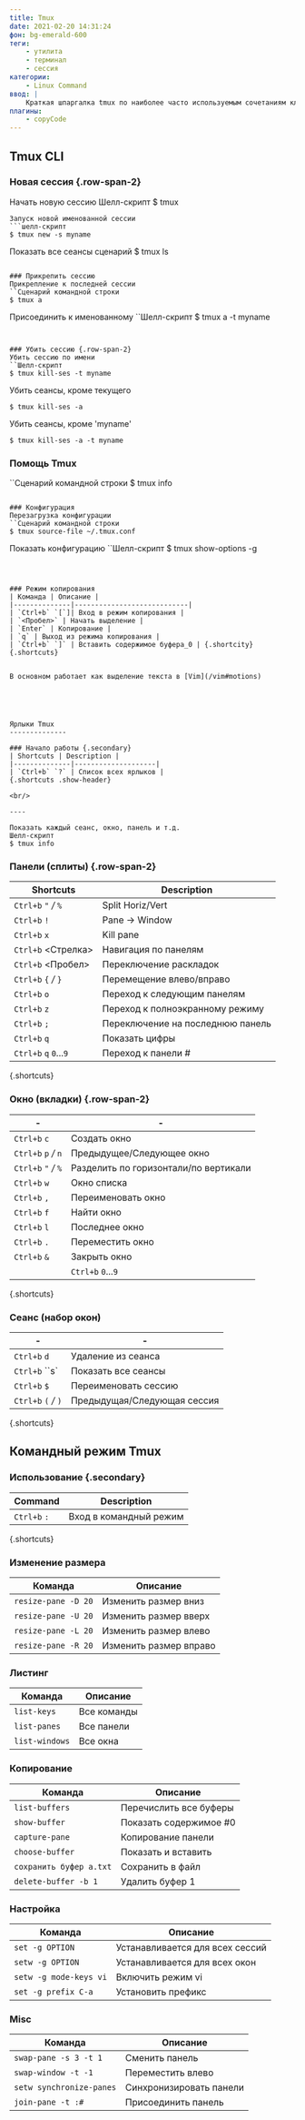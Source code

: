 ```yaml
---
title: Tmux
date: 2021-02-20 14:31:24
фон: bg-emerald-600
теги:
    - утилита
    - терминал
    - сессия
категории:
    - Linux Command
ввод: |
    Краткая шпаргалка tmux по наиболее часто используемым сочетаниям клавиш и командам
плагины:
    - copyCode
---
```




Tmux CLI
-------

### Новая сессия {.row-span-2}
Начать новую сессию
Шелл-скрипт
$ tmux
```
Запуск новой именованной сессии
```шелл-скрипт
$ tmux new -s myname
```
Показать все сеансы
сценарий
$ tmux ls
```

### Прикрепить сессию
Прикрепление к последней сессии
``Сценарий командной строки
$ tmux a
```
Присоединить к именованному
``Шелл-скрипт
$ tmux a -t myname
```


### Убить сессию {.row-span-2}
Убить сессию по имени
``Шелл-скрипт
$ tmux kill-ses -t myname
```
Убить сеансы, кроме текущего
```шелл-скрипт
$ tmux kill-ses -a
```
Убить сеансы, кроме 'myname'
```шелл-скрипт
$ tmux kill-ses -a -t myname
```


### Помощь Tmux
``Сценарий командной строки
$ tmux info
```

### Конфигурация
Перезагрузка конфигурации
``Сценарий командной строки
$ tmux source-file ~/.tmux.conf
```
Показать конфигурацию
``Шелл-скрипт
$ tmux show-options -g
```



### Режим копирования
| Команда | Описание |
|--------------|----------------------------|
| `Ctrl+b` `[`]| Вход в режим копирования |
| `<Пробел>` | Начать выделение |
| `Enter` | Копирование |
| `q` | Выход из режима копирования |
| `Ctrl+b` `]` | Вставить содержимое буфера_0 | {.shortcity}
{.shortcuts}


В основном работает как выделение текста в [Vim](/vim#motions)





Ярлыки Tmux
--------------

### Начало работы {.secondary}
| Shortcuts | Description |
|--------------|--------------------|
| `Ctrl+b` `?` | Список всех ярлыков |
{.shortcuts .show-header}

<br/>

----

Показать каждый сеанс, окно, панель и т.д.
Шелл-скрипт
$ tmux info
```



### Панели (сплиты) {.row-span-2}

| Shortcuts | Description |
|------------------------|--------------------|
| `Ctrl+b` `"` _/_ `%` | Split Horiz/Vert |
| `Ctrl+b` `!` | Pane -> Window |
| `Ctrl+b` `x` | Kill pane |
| `Ctrl+b` <Стрелка\> | Навигация по панелям |
| `Ctrl+b` <Пробел\> | Переключение раскладок |
| `Ctrl+b` `{` _/_ `}` | Перемещение влево/вправо |
| `Ctrl+b` `o` | Переход к следующим панелям |
| `Ctrl+b` `z` | Переход к полноэкранному режиму |
| `Ctrl+b` `;` | Переключение на последнюю панель |
| `Ctrl+b` `q` | Показать цифры |
| `Ctrl+b` `q` `0`...`9` | Переход к панели # |
{.shortcuts}



### Окно (вкладки) {.row-span-2}
| - | - |
|----------------------|----------------------|
| `Ctrl+b` `c` | Создать окно |
| `Ctrl+b` `p` _/_ `n` | Предыдущее/Следующее окно |
| `Ctrl+b` `"` _/_ `%` | Разделить по горизонтали/по вертикали |
| `Ctrl+b` `w` | Окно списка |
| `Ctrl+b` `,` | Переименовать окно |
| `Ctrl+b` `f` | Найти окно |
| `Ctrl+b` `l` | Последнее окно |
| `Ctrl+b` `.` | Переместить окно |
| `Ctrl+b` `&` | Закрыть окно |
| | `Ctrl+b` `0`...`9` | Перейти к # окну |
{.shortcuts}



### Сеанс (набор окон)
| - | - |
|----------------------|--------------------------------|
| `Ctrl+b` `d` | <red>Удаление из сеанса</red> |
| `Ctrl+b` ``s` | Показать все сеансы |
| `Ctrl+b` `$` | Переименовать сессию |
| `Ctrl+b` `(` _/_ `)` | Предыдущая/Следующая сессия |
{.shortcuts}



Командный режим Tmux
-----------

### Использование {.secondary}
| Command | Description |
|--------------|--------------------|
| `Ctrl+b` `:` | Вход в командный режим |
{.shortcuts}


### Изменение размера

| Команда | Описание |
|---------------------|--------------|
| `resize-pane -D 20` | Изменить размер вниз |
| `resize-pane -U 20` | Изменить размер вверх |
| `resize-pane -L 20` | Изменить размер влево |
| `resize-pane -R 20` | Изменить размер вправо |


### Листинг

| Команда | Описание |
|----------------|--------------|
| `list-keys` | Все команды |
| `list-panes` | Все панели |
| `list-windows` | Все окна |


### Копирование

| Команда | Описание |
|----------------------|------------------|
| `list-buffers` | Перечислить все буферы |
| `show-buffer` | Показать содержимое #0 |
| `capture-pane` | Копирование панели |
| `choose-buffer` | Показать и вставить |
| ``сохранить буфер a.txt`` | Сохранить в файл |
| `delete-buffer -b 1` | Удалить буфер 1 |


### Настройка
| Команда | Описание |
|-----------------------|-----------------------|
`set -g OPTION` | Устанавливается для всех сессий
`setw -g OPTION` | Устанавливается для всех окон
`setw -g mode-keys vi` | Включить режим vi
`set -g prefix C-a` | Установить префикс


### Misc
| Команда | Описание |
|--------------------------|--------------|
| `swap-pane -s 3 -t 1` | Сменить панель |
| `swap-window -t -1` | Переместить влево |
| `setw synchronize-panes` | Синхронизировать панели |
| `join-pane -t :#` | Присоединить панель |
